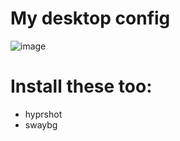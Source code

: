 # My desktop config
![image](https://github.com/jakub-swiniarski/desktop/assets/77209709/1943924c-d3b9-4704-b5b3-a6b3d5a902f2)

# Install these too:
- hyprshot
- swaybg
